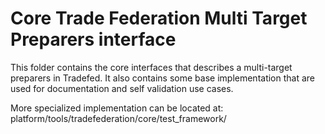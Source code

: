 # Core Trade Federation Multi Target Preparers interface

This folder contains the core interfaces that describes a multi-target
preparers in Tradefed.
It also contains some base implementation that are used for documentation
and self validation use cases.

More specialized implementation can be located at:
platform/tools/tradefederation/core/test_framework/
